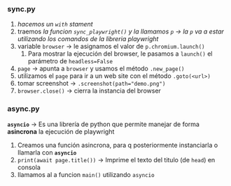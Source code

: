 ### sync.py

1. *hacemos un `with` stament*
2. traemos *la funcion `sync_playwright()` y la llamamos `p` → la `p` va a estar utilizando los comandos de la libreria playwright*
3. variable `browser` → le asignamos el valor de `p.chromium.launch()`
    1. Para mostrar la ejecución del browser, le pasamos a `launch()` el parámetro de `headless=False`
4. `page` → apunta a `browser` y usamos el método `.new_page()`
5. utilizamos el `page` para ir a un web site con el método `.goto(<url>)`
6. tomar screenshot → `.screenshot(path="demo.png")`
7. `browser.close()` → cierra la instancia del browser

### async.py

**`asyncio`** →  Es una librería de python que permite manejar de forma **asincrona** la ejecución de playwright

1. Creamos una función asincrona, para q posteriormente instanciarla o llamarla con **`asyncio`**
2. `print(await page.title())` → Imprime el texto del titulo (de `head`) en consola 
3. llamamos al a funcion `main()` utilizando `asyncio`